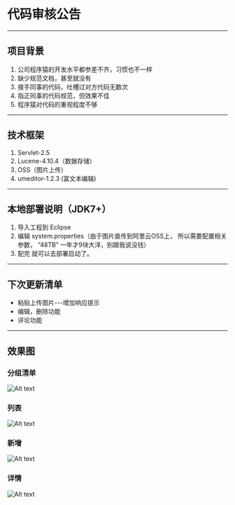# 代码审核公告

---

## 项目背景
1. 公司程序猿的开发水平都参差不齐，习惯也不一样
2. 缺少规范文档，甚至就没有
3. 接手同事的代码，吐槽过对方代码无数次
4. 指正同事的代码规范，但效果不佳
5. 程序猿对代码的重视程度不够

---

## 技术框架
1. Servlet-2.5
2. Lucene-4.10.4（数据存储）
3. OSS（图片上传）
4. umeditor-1.2.3 (富文本编辑)

---

## 本地部署说明（JDK7+）
1. 导入工程到 Eclipse
2. 编辑 system.properties（由于图片直传到阿里云OSS上， 所以需要配置相关参数， “48TB” 一年才9块大洋，别跟我说没钱）
3. 配完 就可以去部署启动了。

---

## 下次更新清单
- 粘贴上传图片---增加响应提示
- 编辑，删除功能
- 评论功能

---
## 效果图
### 分组清单
![Alt text](http://choudoufu-hd2.oss-cn-shanghai.aliyuncs.com/codereview/20170320/72131489951313024.png "首页分组")

### 列表
![Alt text](http://choudoufu-hd2.oss-cn-shanghai.aliyuncs.com/codereview/20170320/57211489951570542.png "列表")

### 新增
![Alt text](http://choudoufu-hd2.oss-cn-shanghai.aliyuncs.com/codereview/20170320/94261489951816664.png "新增")

### 详情
![Alt text](http://choudoufu-hd2.oss-cn-shanghai.aliyuncs.com/codereview/20170320/87841489951979008.png "详情")
 
